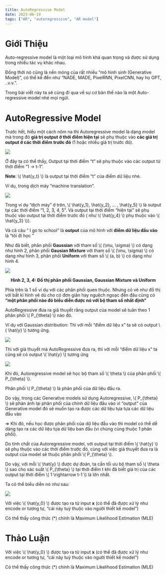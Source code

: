 ```yaml
---
title: AutoRegressive Model
date: 2023-06-19
tags: ["AR", "autoregressive", "AR model"]
---
```



<style>
.textSingleImg {
  text-align: center;
}
.textTwoImg {
    display: flex;
    flex-direction: row;
    justify-content: space-around;

}
.singleImg {
  display: block;
  margin-left: auto;
  margin-right: auto;
}
.twoImg {
    display: inline;
    width: 300px;
    height: 300px;
    margin-left: 30px;
}
</style>


# Giới Thiệu

Auto-regressive model là một loại mô hình khá quan trọng và được sử dụng trong nhiều tác vụ khác nhau.

Đồng thời nó cũng là nền móng của rất nhiều “mô hình sinh (Generative Model)”, có thể kể đến như “NADE, MADE, PixelRNN, PixelCNN, hay họ GPT, ..v.v.”.

Trong bài viết này ta sẽ cùng đi qua về sự cơ bản thế nào là một Auto-regressive model nhé mọi ngừi.

# AutoRegressive Model

Trước hết, hiểu một cách nôm na thì Autoregressive model là dạng model mà trong đó **giá trị output ở thời điểm hiện tại** sẽ phụ thuộc vào **các giá trị output ở các thời điểm trước đó** (1 hoặc nhiều giá trị trước đó).

<img src="/img/ar/1.jpg" class="singleImg">

Ở đây ta có thể thấy, Output tại thời điểm “t” sẽ phụ thuộc vào các output từ thời điểm “1 -> t-1”.

**Note**: \\( \hat{y_t} \\) là output tại thời điểm “t” của điểm dữ liệu nhé.

Ví dụ, trong dịch máy “machine translation”.

<img src="/img/ar/2.jpg" class="singleImg">

Trong ví dụ “dịch máy” ở trên, \\( \hat{y_1}, \hat{y_2}, ... , \hat{y_5} \\) là output tại các thời điểm “1, 2, 3, 4, 5”. Và output tại thời điểm “hiện tại” sẽ phụ thuộc vào output tại thời điểm trước đó ( như \\( \hat{y_4} \\) phụ thuộc vào \\( \hat{y_3} \\)).

Và cả câu “<start> I go to school” là **output** của mô hình với **điểm dữ liệu đầu vào** là “tôi đi học <end>”

Như đã biết, phân phối **Gaussian** với tham số \\( (\mu, \sigma) \\) có dạng như hình 2, phân phối **Gausian Mixture** với tham số \\( (\mu, \sigma) \\) có dạng như hình 3, phân phối **Uniform** với tham số \\( (a, b) \\) có dạng như hình 4.

<img src="/img/ar/3.jpg" class="singleImg">
<p class="textSingleImg"><b>Hinh 2, 3, 4: Đồ thị phân phối Gaussian, Gaussian Mixture và Uniform</b></p>

Phía trên là 1 số ví dụ với các phân phối quen thuộc. Nhưng có vẻ như đồ thị với bất kì hình vẽ dù cho có đơn giản hay nguệch ngoạc đến đâu cũng có **“một phân phối nào đó biểu diễn được nó với bộ tham số nhất định”**

AutoRegressive đưa ra giả thuyết rằng output của model sẽ tuân theo 1 phân phối \\( P_{\theta} \\) nào đó.

Ví dụ với Gaussian distribution: Thì với mỗi “điểm dữ liệu x” ta sẽ có output \\( \hat{y} \\) tương ứng.

<img src="/img/ar/4.jpg" class="singleImg">

Thì với giả thuyết mà AutoRegressive đưa ra, thì với mỗi “điểm dữ liệu x” ta cũng sẽ có output \\( \hat{y} \\) tương ứng

<img src="/img/ar/5.jpg" class="singleImg">

Khi đó, Autoregressive model sẽ học bộ tham số \\( \theta \\) của phân phối \\( P_{\theta} \\).

Phân phối \\( P_{\theta} \\) là phân phối của dữ liệu đầu ra.

Do vậy, trong các Generative models sử dụng Autoregressive, \\( P_{\theta} \\) sẽ phản ánh lại phân phối của chính dữ liệu đầu vào vì “output” của Generative model đó sẽ muốn tạo ra được các dữ liệu tựa tựa các dữ liệu đầu vào

=> Khi đó, nếu học được phân phối của dữ liệu đầu vào thì model có thể dễ dàng tạo ra các dữ liệu tựa dữ liệu ban đầu (vì chúng cùng thuộc 1 phân phối).

Do tính chất của Autoregressive model, với output tại thời điểm \\( \hat{y} \\) sẽ phụ thuộc vào các thời điểm trước đó, cùng với việc giả thuyết đưa ra là output của model sẽ thuộc phân phối \\( P_{\theta} \\).

Do vậy, với mỗi \\( \hat{y} \\) được dự đoán, ta cần tối ưu bộ tham số \\( \theta \\) sao cho xác suất \\( P_{\theta} \\) tại thời điểm t khi đã biết giá trị của các output tại thời điểm \\( 1 \rightarrow t-1 \\) là lớn nhất.

Ta có thể biểu diễn nó như sau:

<img src="/img/ar/6.jpg" class="singleImg">

Với việc \\( \hat{y_0} \\) được tạo ra từ input **x** (có thể đã được xử lý như encode or tương tự, “cái này tuỳ thuộc vào người thiết kế model”)

Có thể thấy công thức (*) chính là Maximum Likelihood Estimation (MLE)

# Thảo Luận

Với việc \\( \hat{y_0} \\) được tạo ra từ input **x** (có thể đã được xử lý như encode or tương tự, “cái này tuỳ thuộc vào người thiết kế model”)

Có thể thấy công thức (*) chính là Maximum Likelihood Estimation (MLE)
